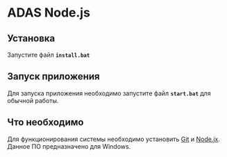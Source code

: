 # ADAS Node.js

## Установка
Запустите файл **`install.bat`**

## Запуск приложения
Для запуска приложения необходимо запустите файл **`start.bat`** для обычной работы.

## Что необходимо
Для функционирования системы необходимо установить [Git](https://git-scm.com/download/win) и [Node.jx](https://nodejs.org/ru/).
Данное ПО предназначено для Windows.
